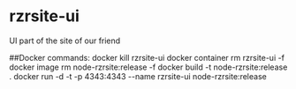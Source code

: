 # rzrsite-ui
UI part of the site of our friend


##Docker commands:
docker kill rzrsite-ui
docker container rm rzrsite-ui -f 
docker image rm node-rzrsite:release -f
docker build -t node-rzrsite:release .
docker run -d -t -p 4343:4343 --name rzrsite-ui node-rzrsite:release